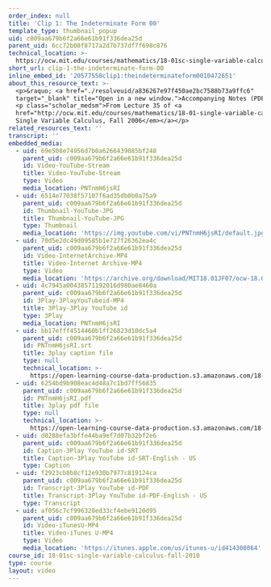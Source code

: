 ```yaml
---
order_index: null
title: 'Clip 1: The Indeterminate Form 00'
template_type: thumbnail_popup
uid: c009aa679b6f2a66e61b91f336dea25d
parent_uid: 6cc72b08f8717a2d7b737df7f698c876
technical_location: >-
  https://ocw.mit.edu/courses/mathematics/18-01sc-single-variable-calculus-fall-2010/unit-5-exploring-the-infinite/part-a-lhospitals-rule-and-improper-integrals/session-90-advanced-examples-of-lhospitals-rule/clip-1-the-indeterminate-form-00
short_url: clip-1-the-indeterminate-form-00
inline_embed_id: '20577550clip1:theindeterminateform0010472651'
about_this_resource_text: >-
  <p>&raquo; <a href="./resolveuid/a836267e97f450ae2bc7588b73a9ffc6"
  target="_blank" title="Open in a new window.">Accompanying Notes (PDF)</a></p>
  <p class="scholar_medsm">From Lecture 35 of <a
  href="http://ocw.mit.edu/courses/mathematics/18-01-single-variable-calculus-fall-2006/video-lectures/"><em>18.01
  Single Variable Calculus, Fall 2006</em></a></p>
related_resources_text: ''
transcript: ''
embedded_media:
  - uid: 69e508e74956d7b0a6266439085bf248
    parent_uid: c009aa679b6f2a66e61b91f336dea25d
    id: Video-YouTube-Stream
    title: Video-YouTube-Stream
    type: Video
    media_location: PNTnmH6jsRI
  - uid: 6514e77038f57107f6ad35db0b0a75a9
    parent_uid: c009aa679b6f2a66e61b91f336dea25d
    id: Thumbnail-YouTube-JPG
    title: Thumbnail-YouTube-JPG
    type: Thumbnail
    media_location: 'https://img.youtube.com/vi/PNTnmH6jsRI/default.jpg'
  - uid: 70d5e2dc49d09585b1e727f26362ea4c
    parent_uid: c009aa679b6f2a66e61b91f336dea25d
    id: Video-InternetArchive-MP4
    title: Video-Internet Archive-MP4
    type: Video
    media_location: 'https://archive.org/download/MIT18.01JF07/ocw-18.01-f07-lec35_300k.mp4'
  - uid: 4c7945a00438571192016d980ae8460a
    parent_uid: c009aa679b6f2a66e61b91f336dea25d
    id: 3Play-3PlayYouTubeid-MP4
    title: 3Play-3Play YouTube id
    type: 3Play
    media_location: PNTnmH6jsRI
  - uid: bb17efff4514460b1ff26823d10dc5a4
    parent_uid: c009aa679b6f2a66e61b91f336dea25d
    id: PNTnmH6jsRI.srt
    title: 3play caption file
    type: null
    technical_location: >-
      https://open-learning-course-data-production.s3.amazonaws.com/18-01sc-single-variable-calculus-fall-2010/71977004b3260d31bfa6c3e2c58e6dee_PNTnmH6jsRI.srt
  - uid: 6254bd9b908eac4d48a7c1bd7ff56835
    parent_uid: c009aa679b6f2a66e61b91f336dea25d
    id: PNTnmH6jsRI.pdf
    title: 3play pdf file
    type: null
    technical_location: >-
      https://open-learning-course-data-production.s3.amazonaws.com/18-01sc-single-variable-calculus-fall-2010/d0336184bc03d71cb0c9c94bcdbd36f5_PNTnmH6jsRI.pdf
  - uid: d0288efa3bffe44ba9ef7d07b32bf2e6
    parent_uid: c009aa679b6f2a66e61b91f336dea25d
    id: Caption-3Play YouTube id-SRT
    title: Caption-3Play YouTube id-SRT-English - US
    type: Caption
  - uid: f2923cb8b8cf12e930b7977c819124ca
    parent_uid: c009aa679b6f2a66e61b91f336dea25d
    id: Transcript-3Play YouTube id-PDF
    title: Transcript-3Play YouTube id-PDF-English - US
    type: Transcript
  - uid: af056c7cf996328ed33cf4ebe9120d95
    parent_uid: c009aa679b6f2a66e61b91f336dea25d
    id: Video-iTunesU-MP4
    title: Video-iTunes U-MP4
    type: Video
    media_location: 'https://itunes.apple.com/us/itunes-u/id414308064'
course_id: 18-01sc-single-variable-calculus-fall-2010
type: course
layout: video
---
```

